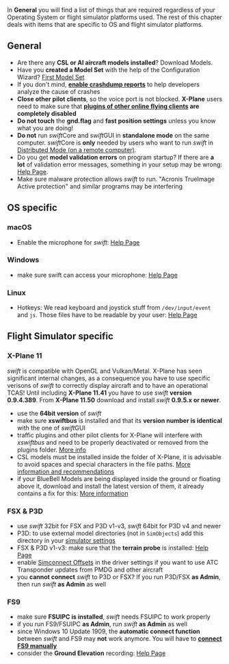 <!--
    SPDX-FileCopyrightText: Copyright (C) swift Project Community / Contributors
    SPDX-License-Identifier: GFDL-1.3-only
-->

In **General** you will find a list of things that are required regardless of your Operating System or flight simulator platforms used.
The rest of this chapter deals with items that are specific to OS and flight simulator platforms.

##  General
* Are there any **CSL or AI aircraft models installed**? Download Models.
* Have you **created a Model Set** with the help of the Configuration Wizard? [First Model Set](./install/configure_xp.md)
* If you don't mind, **[enable crashdump reports](./../troubleshooting/crash_reports.md)** to help developers analyze the cause of crashes
* **Close other pilot clients**, so the voice port is not blocked. **X-Plane** users need to make sure that **[plugins of other online flying clients](./../troubleshooting/faq/xp_landing_gear/index.md) are completely disabled**
* **Do not touch** the **gnd.flag** and **fast position settings** unless you know what you are doing!
* **Do not** run *swift*Core and *swift*GUI in **standalone mode** on the same computer.
  *swift*Core is **only** needed by users who want to run *swift* in [Distributed Mode (on a remote computer)](./../documentation/distributed.md).
* Do you get **model validation errors** on program startup?
  If there are **a lot** of validation error messages, something in your setup may be wrong: [Help Page](./../documentation/flying/why_validation_errors.md).
* Make sure malware protection allows *swift* to run.
  "Acronis TrueImage Active protection" and similar programs may be interfering


## OS specific

### macOS
* Enable the microphone for *swift*: [Help Page](./../troubleshooting/no_sound_macos.md)


### Windows
* make sure swift can access your microphone: [Help Page](./../troubleshooting/no_microphone_windows.md)

### Linux
* Hotkeys: We read keyboard and joystick stuff from ``/dev/input/event`` and ``js``.
  Those files have to be readable by your user: [Help Page](./../troubleshooting/linux_hotkeys.md)

## Flight Simulator specific

### X-Plane 11
*swift* is compatible with OpenGL and Vulkan/Metal.
X-Plane has seen significant internal changes, as a consequence you have to use specific verisons of *swift* to correctly display aircraft and to have an operational TCAS!
Until including **X-Plane 11.41** you have to use *swift* **version 0.9.4.389**. From **X-Plane 11.50** download and install *swift* **0.9.5.x or newer**.

* use the **64bit version** of *swift*
* make sure **xswiftbus** is installed and that its **version number is identical** with the one of *swift*GUI
* traffic plugins and other pilot clients for X-Plane will interfere with *xswiftbus* and need to be properly deactivated or removed from the plugins folder.
  [More info](./../troubleshooting/faq/xp_landing_gear/index.md)
* CSL models must be installed inside the folder of X-Plane, it is advisable to avoid spaces and special characters in the file paths.
  [More information and recommendations](./models/xplane/index.md#recommended-installation-practices)
* if your BlueBell Models are being displayed inside the ground or floating above it, download and install the latest version of them, it already contains a fix for this: [More information](./models/xplane/index.md#recommended-installation-practices)

### FSX & P3D

* use *swift* 32bit for FSX and P3D v1-v3, *swift* 64bit for P3D v4 and newer
* P3D: to use external model directories (not in ``SimObjects``) add this directory in your [simulator settings](./install//fsx_p3d/index.md#select-your-simulators)
* FSX & P3D v1-v3: make sure that the **terrain probe** is installed: [Help Page](./install/fsx_p3d/install_terrain_probe.md)
* enable [Simconnect Offsets](./../documentation/flying/settings/simconnect_sb4_offsets.md) in the driver settings if you want to use ATC Transponder updates from PMDG and other aircraft
* you **cannot connect** *swift* to P3D or FSX?
  If you run P3D/FSX **as Admin**, then run *swift* **as Admin** as well

### FS9

* make sure **FSUIPC is installed**, *swift* needs FSUIPC to work properly
* if you run FS9/FSUIPC **as Admin**, run *swift* **as Admin** as well
* since Windows 10 Update 1909, the **automatic connect function** between *swift* and FS9 may **not** work anymore.
  You will have to **[connect FS9 manually](./../troubleshooting/connect_fs9_manually.md)**
* consider the **Ground Elevation** recording: [Help Page](./install/fs9/fs9_ground_elevation.md)

